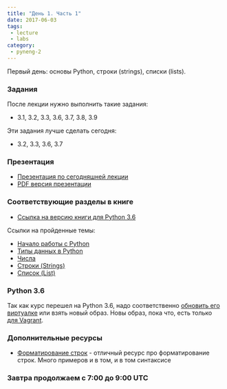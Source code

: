 ```yaml
---
title: "День 1. Часть 1"
date: 2017-06-03
tags:
 - lecture
 - labs
category:
 - pyneng-2
---
```


Первый день: основы Python, строки (strings), списки (lists).

### Задания

После лекции нужно выполнить такие задания:

* 3.1, 3.2, 3.3, 3.6, 3.7, 3.8, 3.9

Эти задания лучше сделать сегодня:

* 3.2, 3.3, 3.6, 3.7


### Презентация

* [Презентация по сегодняшней лекции](https://gitpitch.com/natenka/pyneng-slides/py3-data-structures)
* [PDF версия презентации](https://github.com/pyneng/pyneng-online-jun-jul-2017/blob/master/presentations/01_Day1_Python_basics.pdf)


### Соответствующие разделы в книге

* [Ссылка на версию книги для Python 3.6](https://natenka.gitbooks.io/pyneng/content/v/python3.6/)

Ссылки на пройденные темы:

* [Начало работы с Python](https://natenka.gitbooks.io/pyneng/content/v/python3.6/book/02_start/)
* [Типы данных в Python](https://natenka.gitbooks.io/pyneng/content/v/python3.6/book/03_data_structures/)
* [Числа](https://natenka.gitbooks.io/pyneng/content/v/python3.6/book/03_data_structures/3_numbers.html)
* [Строки (Strings)](https://natenka.gitbooks.io/pyneng/content/v/python3.6/book/03_data_structures/4_strings.html)
* [Список (List)](https://natenka.gitbooks.io/pyneng/content/v/python3.6/book/03_data_structures/5_lists.html)


### Python 3.6

Так как курс перешел на Python 3.6, надо соответственно [обновить его виртуалке](https://pyneng.github.io/docs/python-3-6/) или взять новый образ.
Новы образ, пока что, есть только [для Vagrant](https://pyneng.github.io/docs/vagrant/).


### Дополнительные ресурсы

* [Форматирование строк](https://pyformat.info/) - отличный ресурс про форматирование строк. Много примеров и в том, и в том синтаксисе

### Завтра продолжаем с 7:00 до 9:00 UTC

